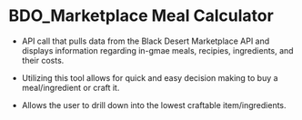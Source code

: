 # BDO_Marketplace Meal Calculator
 - API call that pulls data from the Black Desert Marketplace API and displays information regarding in-gmae meals, recipies, ingredients, and their costs.

- Utilizing this tool allows for quick and easy decision making to buy a meal/ingredient or craft it.

- Allows the user to drill down into the lowest craftable item/ingredients.
